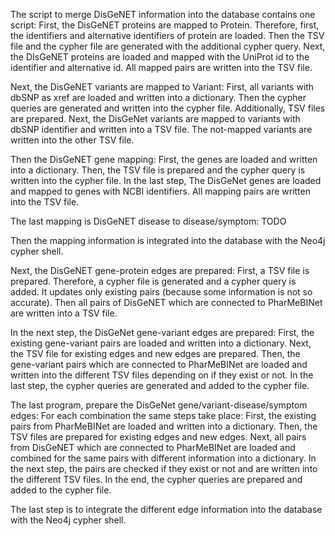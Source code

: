 The script to merge DisGeNET information into the database contains one script:
First, the DisGeNET proteins are mapped to Protein. 
    Therefore, first, the identifiers and alternative identifiers of protein are loaded.
    Then the TSV file and the cypher file are generated with the additional cypher query. 
    Next, the DIsGeNET proteins are loaded and mapped with the UniProt id to the identifier and alternative id. All mapped pairs are written into the TSV file.

Next, the DisGeNET variants are mapped to Variant:
    First, all variants with dbSNP as xref are loaded and written into a dictionary.
    Then the cypher queries are generated and written into the cypher file. Additionally, TSV files are prepared.
    Next, the DisGeNet variants are mapped to variants with dbSNP identifier and written into a TSV file. The not-mapped variants are written into the other TSV file.

Then the DisGeNET gene mapping:
    First, the genes are loaded and written into a dictionary.
    Then, the TSV file is prepared and the cypher query is written into the cypher file.
    In the last step, The DisGeNet genes are loaded and mapped to genes with NCBI identifiers. All mapping pairs are written into the TSV file.

The last mapping is DisGeNET disease to disease/symptom:
    TODO

Then the mapping information is integrated into the database with the Neo4j cypher shell.

Next, the DisGeNET gene-protein edges are prepared:
    First, a TSV file is prepared.
    Therefore, a cypher file is generated and a cypher query is added. It updates only existing pairs (because some information is not so accurate).
    Then all pairs of DisGeNET which are connected to PharMeBINet are written into a TSV file.

In the next step, the DisGeNet gene-variant edges are prepared:
    First, the existing gene-variant pairs are loaded and written into a dictionary.
    Next, the TSV file for existing edges and new edges are prepared.
    Then, the gene-variant pairs which are connected to PharMeBINet are loaded and written into the different TSV files depending on if they exist or not.
    In the last step, the cypher queries are generated and added to the cypher file.

The last program, prepare the DisGeNet gene/variant-disease/symptom edges:
    For each combination the same steps take place:
        First, the existing pairs from PharMeBINet are loaded and written into a dictionary.
        Then, the TSV files are prepared for existing edges and new edges.
        Next, all pairs from DisGeNET which are connected to PharMeBINet are loaded and combined for the same pairs with different information into a dictionary.
        In the next step, the pairs are checked if they exist or not and are written into the different TSV files.
        In the end, the cypher queries are prepared and added to the cypher file.


The last step is to integrate the different edge information into the database with the Neo4j cypher shell.